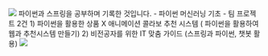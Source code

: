 
<img src="https://capsule-render.vercel.app/api?type=모양&color=색상코드&height=높이&section=header&text=텍스트&fontSize=텍스트크기" />
파이썬과 스프링을 공부하며 기록한 것입니다.
- 파이썬 머신러닝 기초
- 팀 프로젝트 2건
  1) 파이썬을 활용한 상품 X 애니메이션 콜라보 추천 시스템 ( 파이썬을 활용하여 웹과 추천시스템 만들기)
  2) 비전공자를 위한 IT 맞춤 가이드 (스프링과 파이썬, 챗봇 활용)
<img src="https://capsule-render.vercel.app/api?type=모양&color=색상코드&height=높이&section=footer&text=텍스트&fontSize=텍스트크기" />
